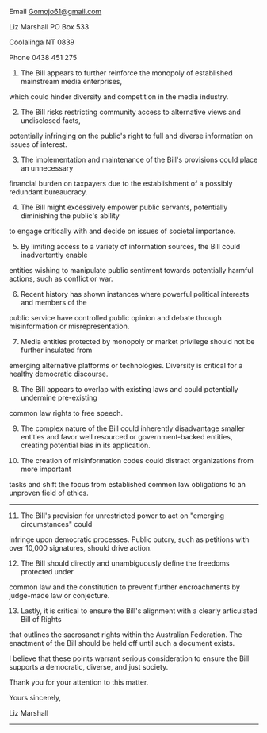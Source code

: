 Email Gomojo61@gmail.com


Liz Marshall PO Box 533

Coolalinga NT 0839

Phone 0438 451 275


1. The Bill appears to further reinforce the monopoly of established mainstream media enterprises,

which could hinder diversity and competition in the media industry.

2. The Bill risks restricting community access to alternative views and undisclosed facts,

potentially infringing on the public's right to full and diverse information on issues of interest.

3. The implementation and maintenance of the Bill's provisions could place an unnecessary

financial burden on taxpayers due to the establishment of a possibly redundant bureaucracy.

4. The Bill might excessively empower public servants, potentially diminishing the public's ability

to engage critically with and decide on issues of societal importance.

5. By limiting access to a variety of information sources, the Bill could inadvertently enable

entities wishing to manipulate public sentiment towards potentially harmful actions, such as
conflict or war.

6. Recent history has shown instances where powerful political interests and members of the

public service have controlled public opinion and debate through misinformation or
misrepresentation.

7. Media entities protected by monopoly or market privilege should not be further insulated from

emerging alternative platforms or technologies. Diversity is critical for a healthy democratic
discourse.

8. The Bill appears to overlap with existing laws and could potentially undermine pre-existing

common law rights to free speech.

9. The complex nature of the Bill could inherently disadvantage smaller entities and favor well
resourced or government-backed entities, creating potential bias in its application.

10. The creation of misinformation codes could distract organizations from more important

tasks and shift the focus from established common law obligations to an unproven field of
ethics.


-----

11. The Bill's provision for unrestricted power to act on "emerging circumstances" could

infringe upon democratic processes. Public outcry, such as petitions with over 10,000
signatures, should drive action.

12. The Bill should directly and unambiguously define the freedoms protected under

common law and the constitution to prevent further encroachments by judge-made law or
conjecture.

13. Lastly, it is critical to ensure the Bill's alignment with a clearly articulated Bill of Rights

that outlines the sacrosanct rights within the Australian Federation. The enactment of the Bill
should be held off until such a document exists.

I believe that these points warrant serious consideration to ensure the Bill supports a democratic,
diverse, and just society.

Thank you for your attention to this matter.

Yours sincerely,

Liz Marshall


-----

